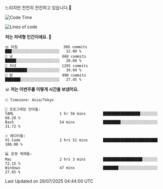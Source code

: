 느리지만 천천히 전진하고 있습니다.🐢

<!--START_SECTION:waka-->
![Code Time](http://img.shields.io/badge/Code%20Time-1%2C657%20hrs%2028%20mins-blue)

![Lines of code](https://img.shields.io/badge/%EC%A0%80%EB%8A%94%20%EC%97%AC%ED%83%9C%EA%B9%8C%EC%A7%80%20-925.8%20thousand%20%EC%A4%84%EC%9D%98%20%EC%BD%94%EB%93%9C%EB%A5%BC%20%EC%9E%91%EC%84%B1%ED%96%88%EC%96%B4%EC%9A%94.-blue)

**저는 저녁형 인간이에요. 🦉** 

```text
🌞 아침                     389 commits         ███░░░░░░░░░░░░░░░░░░░░░░   12.00 % 
🌆 낮　                     668 commits         █████░░░░░░░░░░░░░░░░░░░░   20.60 % 
🌃 저녁                     1295 commits        ██████████░░░░░░░░░░░░░░░   39.94 % 
🌙 밤　                     890 commits         ███████░░░░░░░░░░░░░░░░░░   27.45 % 
```


📊 **저는 이번주를 이렇게 시간을 보냈어요.** 

```text
🕑︎ Timezone: Asia/Tokyo

💬 프로그래밍 언어들: 
YAML                     1 hr 56 mins        █████████████████░░░░░░░░   68.28 % 
Bash                     54 mins             ████████░░░░░░░░░░░░░░░░░   31.72 % 

🔥 에디터들: 
VS Code                  2 hrs 51 mins       █████████████████████████   100.00 % 

💻 운영 체제들: 
Mac                      2 hrs 3 mins        ██████████████████░░░░░░░   72.15 % 
Windows                  47 mins             ███████░░░░░░░░░░░░░░░░░░   27.85 % 
```


 Last Updated on 29/07/2025 04:44:00 UTC
<!--END_SECTION:waka-->
